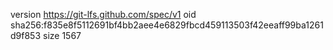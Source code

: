 version https://git-lfs.github.com/spec/v1
oid sha256:f835e8f5112691bf4bb2aee4e6829fbcd459113503f42eeaff99ba1261d9f853
size 1567
